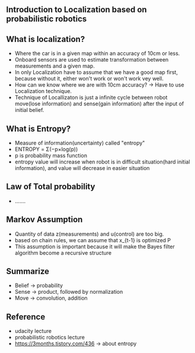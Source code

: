 ## Introduction to Localization based on probabilistic robotics

## What is localization?
- Where the car is in a given map within an accuracy of 10cm or less.
- Onboard sensors are used to estimate transformation between measurements and a given map.
- In only Localization have to assume that we have a good map first, because without it, either won't work or won't work vey well.
- How can we know where we are with 10cm accuracy? → Have to use Localization technique.
- Technique of Locallizaton is just a infinite cycle between robot move(lose information) and sense(gain information) after the input of initial belief.

## What is Entropy?
- Measure of information(uncertainty) called "entropy"
- ENTROPY = Σ(−p×log(p))
- p is probability mass function
- entropy value will increase when robot is in difficult situation(hard initial information), and value will decrease in easier situation

## Law of Total probability
- .......

## Markov Assumption
- Quantity of data z(measurements) and u(control) are too big.
- based on chain rules, we can assume that x_{t-1} is optimized P
- This assumption is important because it will make the Bayes filter algorithm become a recursive structure

## Summarize
- Belief -> probability
- Sense -> product, followed by normalization
- Move -> convolution, addition

## Reference 
* udacity lecture
* probabilistic robotics lecture
* https://3months.tistory.com/436 -> about entropy